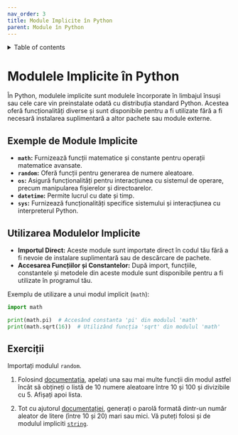 ```yaml
---
nav_order: 3
title: Module Implicite în Python
parent: Module în Python
---
```


<details markdown="block">
  <summary>
    Table of contents
  </summary>
  {: .text-delta }
1. TOC
{:toc}
</details>

# Modulele Implicite în Python

În Python, modulele implicite sunt modulele încorporate în limbajul însuși sau cele care vin preinstalate odată cu distribuția standard Python. Acestea oferă funcționalități diverse și sunt disponibile pentru a fi utilizate fără a fi necesară instalarea suplimentară a altor pachete sau module externe.

## Exemple de Module Implicite

- **`math`:** Furnizează funcții matematice și constante pentru operații matematice avansate.
- **`random`:** Oferă funcții pentru generarea de numere aleatoare.
- **`os`:** Asigură funcționalități pentru interacțiunea cu sistemul de operare, precum manipularea fișierelor și directoarelor.
- **`datetime`:** Permite lucrul cu date și timp.
- **`sys`:** Furnizează funcționalități specifice sistemului și interacțiunea cu interpreterul Python.

## Utilizarea Modulelor Implicite

- **Importul Direct:** Aceste module sunt importate direct în codul tău fără a fi nevoie de instalare suplimentară sau de descărcare de pachete.
- **Accesarea Funcțiilor și Constantelor:** După import, funcțiile, constantele și metodele din aceste module sunt disponibile pentru a fi utilizate în programul tău.

Exemplu de utilizare a unui modul implicit (`math`):

```python
import math

print(math.pi)  # Accesând constanta 'pi' din modulul 'math'
print(math.sqrt(16))  # Utilizând funcția 'sqrt' din modulul 'math'
```

## Exerciții

Importați modulul `random`.

1. Folosind [documentația](https://docs.python.org/3/library/random.html), apelați una sau mai multe funcții din modul astfel încât să obțineți o listă de 10 numere aleatoare între 10 și 100 și divizibile cu 5.
Afișați apoi lista.

1. Tot cu ajutorul [documentației](https://docs.python.org/3/library/random.html), generați o parolă formată dintr-un număr aleator de litere (între 10 și 20) mari sau mici.
Vă puteți folosi și de modulul impliciti [`string`](https://docs.python.org/3/library/string.html).
